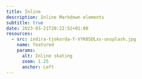 ```yaml
---
title: Inline
description: Inline Markdown elements
subtitle: true
date: 2023-03-21T20:22:52+01:00
resources:
  - src: indira-tjokorda-Y-VYK0SDLxs-unsplash.jpg
    name: featured
    params:
      alt: Inline skating
      zoom: 1.25
      anchor: Left
---
```

